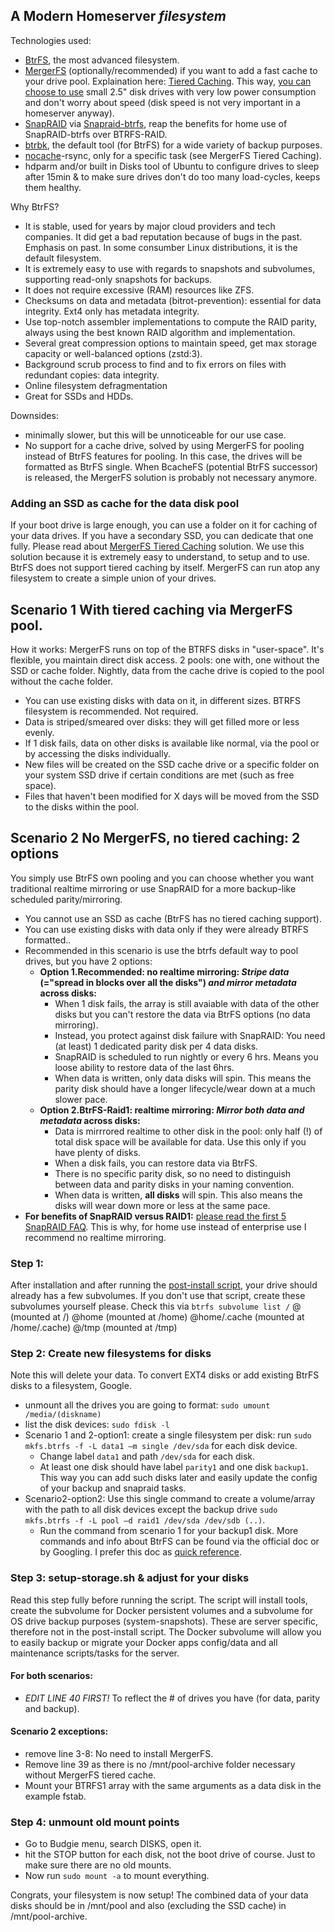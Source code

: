 ## A Modern Homeserver _filesystem_

Technologies used: 
- [BtrFS](https://linuxhint.com/btrfs-filesystem-beginner-guide/), the most advanced filesystem. 
- [MergerFS](https://github.com/trapexit/mergerfs#description) (optionally/recommended) if you want to add a fast cache to your drive pool. Explaination here: [Tiered Caching](https://github.com/trapexit/mergerfs#tiered-caching). This way, [you can choose to use](https://github.com/zilexa/Homeserver/blob/master/Hardware%20recommendations.md) small 2.5" disk drives with very low power consumption and don't worry about speed (disk speed is not very important in a homeserver anyway).  
- [SnapRAID](http://www.snapraid.it/faq#whatisit) via [Snapraid-btrfs](https://github.com/automorphism88/snapraid-btrfs#faq), reap the benefits for home use of SnapRAID-btrfs over BTRFS-RAID.
- [btrbk](https://github.com/digint/btrbk), the default tool (for BtrFS) for a wide variety of backup purposes.
- [nocache](https://github.com/Feh/nocache#nocache---minimize-filesystem-caching-effects)-rsync, only for a specific task (see MergerFS Tiered Caching).  
- hdparm and/or built in Disks tool of Ubuntu to configure drives to sleep after 15min & to make sure drives don't do too many load-cycles, keeps them healthy. 

Why BtrFS? 
- It is stable, used for years by major cloud providers and tech companies. It did get a bad reputation because of bugs in the past. Emphasis on past. In some consumber Linux distributions, it is the default filesystem. 
- It is extremely easy to use with regards to snapshots and subvolumes, supporting read-only snapshots for backups. 
- It does not require excessive (RAM) resources like ZFS. 
- Checksums on data and metadata (bitrot-prevention): essential for data integrity. Ext4 only has metadata integrity.
- Use top-notch assembler implementations to compute the RAID parity, always using the best known RAID algorithm and implementation.
- Several great compression options to maintain speed, get max storage capacity or well-balanced options (zstd:3). 
- Background scrub process to find and to fix errors on files with redundant copies: data integrity.
- Online filesystem defragmentation
- Great for SSDs and HDDs.

Downsides: 
- minimally slower, but this will be unnoticeable for our use case. 
- No support for a cache drive, solved by using MergerFS for pooling instead of BtrFS features for pooling. In this case, the drives will be formatted as BtrFS single. When BcacheFS (potential BtrFS successor) is released, the MergerFS solution is probably not necessary anymore. 
 

### Adding an SSD as cache for the data disk pool
If your boot drive is large enough, you can use a folder on it for caching of your data drives. If you have a secondary SSD, you can dedicate that one fully.
Please read about [MergerFS Tiered Caching](https://github.com/trapexit/mergerfs#tiered-caching) solution. We use this solution because it is extremely easy to understand, to setup and to use. BtrFS does not support tiered caching by itself. MergerFS can run atop any filesystem to create a simple union of your drives. 
 
## Scenario 1 With tiered caching via MergerFS pool.
How it works: MergerFS runs on top of the BTRFS disks in "user-space". It's flexible, you maintain direct disk access. 2 pools: one with, one without the SSD or cache folder. Nightly, data from the cache drive is copied to the pool without the cache folder. 
- You can use existing disks with data on it, in different sizes. BTRFS filesystem is recommended. Not required.
- Data is striped/smeared over disks: they will get filled more or less evenly. 
- If 1 disk fails, data on other disks is available like normal, via the pool or by accessing the disks individually.   
- New files will be created on the SSD cache drive or a specific folder on your system SSD drive if certain conditions are met (such as free space). 
- Files that haven't been modified for X days will be moved from the SSD to the disks within the pool. 
 
## Scenario 2 No MergerFS, no tiered caching: 2 options
You simply use BtrFS own pooling and you can choose whether you want traditional realtime mirroring or use SnapRAID for a more backup-like scheduled parity/mirroring.
- You cannot use an SSD as cache (BtrFS has no tiered caching support).
- You can use existing disks with data only if they were already BTRFS formatted.. 
- Recommended in this scenario is use the btrfs default way to pool drives, but you have 2 options:
  - **Option 1.Recommended: no realtime mirroring: _Stripe data_ (="spread in blocks over all the disks") _and mirror metadata_ across disks:**
    - When 1 disk fails, the array is still avaiable with data of the other disks but you can't restore the data via BtrFS options (no data mirroring). 
    - Instead, you protect against disk failure with SnapRAID: You need (at least) 1 dedicated parity disk per 4 data disks.
    - SnapRAID is scheduled to run nightly or every 6 hrs. Means you loose ability to restore data of the last 6hrs.
    - When data is written, only data disks will spin. This means the parity disk should have a longer lifecycle/wear down at a much slower pace.
  - **Option 2.BtrFS-Raid1: realtime mirroring: _Mirror both data and metadata_ across disks:** 
    - Data is mirrrored realtime to other disk in the pool: only half (!) of total disk space will be available for data. Use this only if you have plenty of disks.
    - When a disk fails, you can restore data via BtrFS.
    - There is no specific parity disk, so no need to distinguish between data and parity disks in your naming convention. 
    - When data is written, **all disks** will spin. This also means the disks will wear down more or less at the same pace.
- **For benefits of SnapRAID versus RAID1:** [please read the first 5 SnapRAID FAQ](https://www.snapraid.it/faq#whatisit). This is why, for home use instead of enterprise use I recommend no realtime mirroring. 

### Step 1: 
After installation and after running the [post-install script](https://github.com/zilexa/Ubuntu-Budgie-Post-Install-Script), your drive should already has a few subvolumes. If you don't use that script, create these subvolumes yourself please. 
Check this via `btrfs subvolume list /`
@ (mounted at /)
@home (mounted at /home)
@home/.cache (mounted at /home/.cache)
@/tmp (mounted at /tmp)

### Step 2: Create new filesystems for disks
Note this will delete your data. To convert EXT4 disks or add existing BtrFS disks to a filesystem, Google. 
- unmount all the drives you are going to format: `sudo umount /media/(diskname)`
- list the disk devices: `sudo fdisk -l`
- Scenario 1 and 2-option1: create a single filesystem per disk: run `sudo mkfs.btrfs -f -L data1 –m single /dev/sda` for each disk device. 
  - Change label `data1` and path `/dev/sda` for each disk. 
  - At least one disk should have label `parity1` and one disk `backup1`. This way you can add such disks later and easily update the config of your backup and snapraid tasks. 
- Scenario2-option2: Use this single command to create a volume/array with the path to all disk devices except the backup drive `sudo mkfs.btrfs -f -L pool –d raid1 /dev/sda /dev/sdb (..)`. 
  - Run the command from scenario 1 for your backup1 disk. 
More commands and info about BtrFS can be found via the official doc or by Googling. I prefer this doc as [quick reference](https://docs.oracle.com/cd/E37670_01/E37355/html/ol_about_btrfs.html).

### Step 3: setup-storage.sh & adjust for your disks
Read this step fully before running the script.
The script will install tools, create the subvolume for Docker persistent volumes and a subvolume for OS drive backup purposes (system-snapshots). These are server specific, therefore not in the post-install script. The Docker subvolume will allow you to easily backup or migrate your Docker apps config/data and all maintenance scripts/tasks for the server.

#### For both scenarios: 
- *_EDIT LINE 40 FIRST!_* To reflect the # of drives you have (for data, parity and backup). 

#### Scenario 2 exceptions: 
- remove line 3-8: No need to install MergerFS.
- Remove line 39 as there is no /mnt/pool-archive folder necessary without MergerFS tiered cache.
- Mount your BTRFS1 array with the same arguments as a data disk in the example fstab.

### Step 4: unmount old mount points
- Go to Budgie menu, search DISKS, open it. 
- hit the STOP button for each disk, not the boot drive of course. Just to make sure there are no old mounts.
- Now run `sudo mount -a` to mount everything.

Congrats, your filesystem is now setup!
The combined data of your data disks should be in /mnt/pool and also (excluding the SSD cache) in /mnt/pool-archive. 
